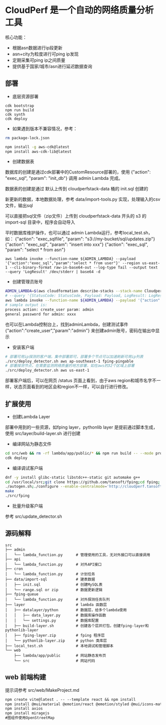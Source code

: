 # CloudPerf 是一个自动的网络质量分析工具

核心功能：

* 根据asn数据进行ip段更新
* asn+city为粒度进行可ping ip发现
* 定期采集可ping ip之间质量
* 提供基于国家/城市/asn进行延迟数据查询

## 部署

* 底层资源部署

```
cdk bootstrap
npm run build
cdk synth
cdk deploy
```

* 如果遇到版本不兼容情况，参考：

```bash
rm package-lock.json 

npm install -g aws-cdk@latest
npm install aws-cdk-lib@latest
```

* 创建数据表

数据库的创建是通过cdk部署中的CustomResource部署的，使用 {"action": "exec_sql", "param": "init_db"} 调用 admin Lambda 完成。

数据表的创建是通过 默认上传到 cloudperfstack-data 桶的 init.sql 创建的

新更新的数据，本地数据处理，参考 data/import-tools.py 实现，处理输入的csv文件，输出sql

可以直接把sql文件（zip文件）上传到 cloudperfstack-data 开头的 s3 的 import-sql 目录中，程序会自动导入

平时数据库维护操作，也可以通过 admin Lambda运行，参考local_test.sh，如：
{"action": "exec_sqlfile", "param": "s3://my-bucket/sql/updates.zip"}
{"action": "exec_sql", "param": "insert into xxx"}
{"action": "exec_sql", "param": "select * from asn"}

```
aws lambda invoke --function-name ${ADMIN_LAMBDA} --payload '{"action":"exec_sql","param":"select * from user"}' --region us-east-1 --cli-binary-format raw-in-base64-out --log-type Tail --output text --query 'LogResult' /dev/stderr | base64 -d
```

* 创建管理员账号

```bash
ADMIN_LAMBDA=$(aws cloudformation describe-stacks --stack-name CloudperfStack --query 'Stacks[0].Outputs[?OutputKey==`adminLambda`].OutputValue' --output text --region us-east-1)
# --query '{StatusCode: StatusCode, Payload: Payload, LogResult: LogResult}'
aws lambda invoke --function-name ${ADMIN_LAMBDA} --payload '{"action":"create_user","param":"admin"}' --region us-east-1 --cli-binary-format raw-in-base64-out --log-type Tail --output text --query 'LogResult' /dev/stderr | base64 -d
# sample output is:
process action: create_user param: admin
general password for admin: xxxx
```

也可以在Lambda控制台上，找到adminLambda，创建测试事件 {"action":"create_user","param":"admin"} 来创建admin账号，密码在输出中显示

* 安装客户端

```bash
# 部署可用ip探测的客户端，集中部署即可，部署多个节点可以加速刷新可用ip列表
./src/deploy_detector.sh aws ap-southeast-1 fping-pingable
# 部署探测节点，在需要监测网络质量的地方部署，如在aws的32个区域上部署
./src/deploy_detector.sh aws us-east-1
```

部署客户端后，可以在网页 /status 页面上看到，由于aws region和城市名字不一样，状态页面看到的地区会和region不一样，可以自行进行修改。

## 扩展使用

* 创建Lambda Layer

部署中用到的一些资源，如fping layer，pythonlib layer 是提前通过脚本生成，使用 src/layer/build-layer.sh 进行创建

* 编译网站为静态文件

```bash
cd src/web && rm -rf lambda/app/public/* && npm run build -- --mode production && cd ../../
cdk deploy
```

* 编译调试客户端

```bash
dnf -y install glibc-static libstdc++-static git automake g++
cd /usr/local/src;git clone https://github.com/tansoft/fping;cd fping;
./autogen.sh;./configure --enable-centralmode='http://cloudperf.tansoft.org/job' --enable-debug
make
./src/fping
```

* 批量升级客户端

参考 src/update_detector.sh

## 源码解释

```
src
├── admin
│   └── lambda_function.py      # 管理使用的工具，无对外接口可以直接调用
├── api
│   └── lambda_function.py      # 对外API接口
├── cron
│   └── lambda_function.py      # 计划任务
├── data/import-sql             # 建表数据
│   ├── init.sql                # 创建MySQL表
│   └── range.sql or zip        # 数据更新逻辑
├── fping-queue
│   └── lambda_function.py      # 对外探测任务队列
├── layer                       # lambda 函数层
│   ├── datalayer/python        # 数据层，给多个lambda使用
│   │   ├── data_layer.py       # 数据库操作函数
│   │   └── settings.py         # 数据库配置
│   ├── build-layer.sh          # 创建各个层并打包，创建fping-layer和pythonlib-layer
│   ├── fping-layer.zip         # fping 程序层
│   └── pythonlib-layer.zip     # python 类库层
├── local_test.sh               # 本地调试和管理脚本
└── web
    ├── lambda/app/public       # 网站静态发布页
    └── src                     # 网站代码
```

## web 前端构建

提示词参考 src/web/MakeProject.md

```txt
npm create vite@latest . -- --template react && npm install
npm install @mui/material @emotion/react @emotion/styled @mui/icons-material react-router-dom recharts
npm install axios
npm install miragejs
#图组件使用OpenStreetMap
```